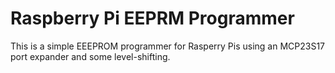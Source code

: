 # Raspberry Pi EEPRM Programmer

This is a simple EEEPROM programmer for Rasperry Pis using an MCP23S17
port expander and some level-shifting.
